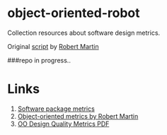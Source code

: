 # object-oriented-robot
Collection resources about software design metrics.

Original [script](https://github.com/ZherebtsovAlexandr/object-oriented-robot/blob/master/depend.sh) by [Robert Martin](https://en.wikipedia.org/wiki/Robert_Cecil_Martin)

###repo in progress..

# Links

1. [Software package metrics](https://en.wikipedia.org/wiki/Software_package_metrics) 
2. [Object-oriented metrics by Robert Martin](http://www.codeproject.com/Articles/1007524/Object-oriented-metrics-by-Robert-Martin)
3. [OO Design Quality Metrics PDF](http://www.cin.ufpe.br/~alt/mestrado/oodmetrc.pdf)
